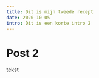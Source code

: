 ```yaml
---
title: Dit is mijn tweede recept
date: 2020-10-05
intro: Dit is een korte intro 2
---
```


# Post 2

tekst